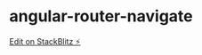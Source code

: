 # angular-router-navigate

[Edit on StackBlitz ⚡️](https://stackblitz.com/edit/angular-router-navigate-ksan6p)
